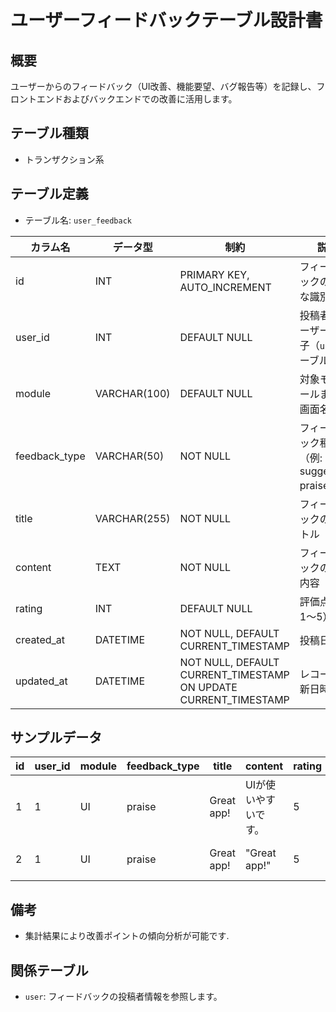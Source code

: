 # ユーザーフィードバックテーブル設計書

## 概要
ユーザーからのフィードバック（UI改善、機能要望、バグ報告等）を記録し、フロントエンドおよびバックエンドでの改善に活用します。

## テーブル種類
- トランザクション系

## テーブル定義
- テーブル名: `user_feedback`

| カラム名       | データ型      | 制約                                    | 説明                                             |
|----------------|---------------|-----------------------------------------|--------------------------------------------------|
| id             | INT           | PRIMARY KEY, AUTO_INCREMENT             | フィードバックの一意な識別子                        |
| user_id        | INT           | DEFAULT NULL                            | 投稿者のユーザー識別子（`user` テーブル参照）        |
| module         | VARCHAR(100)  | DEFAULT NULL                            | 対象モジュールまたは画面名                           |
| feedback_type  | VARCHAR(50)   | NOT NULL                                | フィードバック種類（例: bug, suggestion, praise） |
| title          | VARCHAR(255)  | NOT NULL                                | フィードバックのタイトル                         |
| content        | TEXT          | NOT NULL                                | フィードバックの詳細内容                         |
| rating         | INT           | DEFAULT NULL                            | 評価点（例: 1～5）                                  |
| created_at     | DATETIME      | NOT NULL, DEFAULT CURRENT_TIMESTAMP     | 投稿日時                                        |
| updated_at     | DATETIME      | NOT NULL, DEFAULT CURRENT_TIMESTAMP ON UPDATE CURRENT_TIMESTAMP | レコード更新日時          |

## サンプルデータ
| id | user_id | module | feedback_type | title | content | rating | created_at           | updated_at           |
|----|---------|--------|---------------|-------|---------|--------|----------------------|----------------------|
| 1  | 1       | UI     | praise        | Great app! | UIが使いやすいです。 | 5      | 2023-01-15 00:00:00  | 2023-01-15 00:00:00  |
| 2  | 1       | UI     | praise        | Great app! | "Great app!" | 5      | 2023-10-01 00:00:00  | 2023-10-01 00:00:00  |

## 備考
- 集計結果により改善ポイントの傾向分析が可能です.

## 関係テーブル
- `user`: フィードバックの投稿者情報を参照します。
